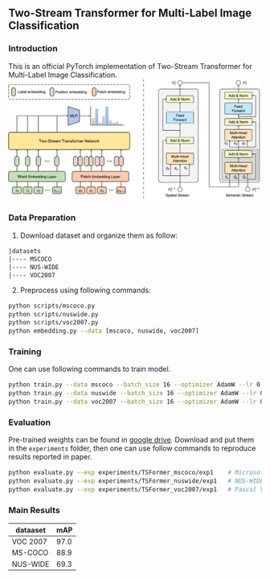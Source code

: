 ## Two-Stream Transformer for Multi-Label Image Classification

### Introduction
This is an official PyTorch implementation of Two-Stream Transformer for Multi-Label Image Classification.
![alt tsformer](src/tsformer.png)

### Data Preparation
1. Download dataset and organize them as follow:
```
|datasets
|---- MSCOCO
|---- NUS-WIDE
|---- VOC2007
```
2. Preprocess using following commands:
```bash
python scripts/mscoco.py
python scripts/nuswide.py
python scripts/voc2007.py
python embedding.py --data [mscoco, nuswide, voc2007]
```

### Training
One can use following commands to train model.
```bash
python train.py --data mscoco --batch_size 16 --optimizer AdamW --lr 0.00001 --mode part --start_depth 9
python train.py --data nuswide --batch_size 16 --optimizer AdamW --lr 0.00001 --mode part --start_depth 1
python train.py --data voc2007 --batch_size 16 --optimizer AdamW --lr 0.00001 --mode part --start_depth 4
```

### Evaluation
Pre-trained weights can be found in [google drive](https://drive.google.com/drive/folders/1XOiLTpWHYRGR8itp4aqQZsbXWHV_TT0j?usp=sharing). Download and put them in the `experiments` folder, then one can use follow commands to reproduce results reported in paper.

```bash
python evaluate.py --exp experiments/TSFormer_mscoco/exp1    # Microsoft COCO
python evaluate.py --exp experiments/TSFormer_nuswide/exp1   # NUS-WIDE
python evaluate.py --exp experiments/TSFormer_voc2007/exp1   # Pascal VOC 2007
```

### Main Results
|  dataaset   | mAP  |
|  ---------  | ---- |
| VOC 2007    | 97.0 |
| MS-COCO     | 88.9 |
| NUS-WIDE    | 69.3 |